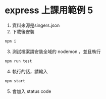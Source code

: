 # express 上課用範例 5

1. 資料來源是singers.json
2. 下載後安裝 
```bash
npm i
```
3. 測試檔案請安裝全域的 nodemon ，並且執行
```bash
npm run test
```
4. 執行的話，請輸入
```bash
npm start
```
5. 會加入 status code
